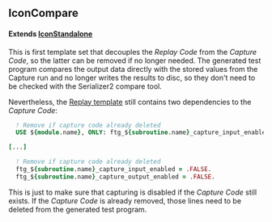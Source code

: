 ## IconCompare

#### Extends [IconStandalone](../IconStandalone/IconStandalone.tmpl)

This is first template set that decouples the *Replay Code* from the *Capture Code*, so the latter can be removed if no longer needed.
The generated test program compares the output data directly with the stored values from the Capture run and no longer writes the results to disc, so they don't need to be checked with the Serializer2 compare tool.

Nevertheless, the [Replay template](replay.test.tmpl) still contains two dependencies to the *Capture Code*:

```fortran
  ! Remove if capture code already deleted
  USE ${module.name}, ONLY: ftg_${subroutine.name}_capture_input_enabled, ftg_${subroutine.name}_capture_output_enabled

[...]

  ! Remove if capture code already deleted
  ftg_${subroutine.name}_capture_input_enabled = .FALSE. 
  ftg_${subroutine.name}_capture_output_enabled = .FALSE.
```

This is just to make sure that capturing is disabled if the *Capture Code* still exists.
If the *Capture Code* is already removed, those lines need to be deleted from the generated test program.